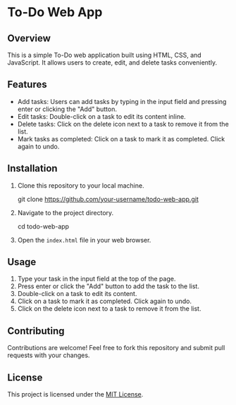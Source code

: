 
# To-Do Web App

## Overview
This is a simple To-Do web application built using HTML, CSS, and JavaScript. It allows users to create, edit, and delete tasks conveniently.

## Features
- Add tasks: Users can add tasks by typing in the input field and pressing enter or clicking the "Add" button.
- Edit tasks: Double-click on a task to edit its content inline.
- Delete tasks: Click on the delete icon next to a task to remove it from the list.
- Mark tasks as completed: Click on a task to mark it as completed. Click again to undo.

## Installation
1. Clone this repository to your local machine.
   
   git clone https://github.com/your-username/todo-web-app.git
   
2. Navigate to the project directory.
   
   cd todo-web-app
   
3. Open the `index.html` file in your web browser.

## Usage
1. Type your task in the input field at the top of the page.
2. Press enter or click the "Add" button to add the task to the list.
3. Double-click on a task to edit its content.
4. Click on a task to mark it as completed. Click again to undo.
5. Click on the delete icon next to a task to remove it from the list.

## Contributing
Contributions are welcome! Feel free to fork this repository and submit pull requests with your changes.

## License
This project is licensed under the [MIT License](LICENSE).